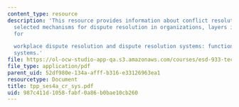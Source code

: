 ```yaml
---
content_type: resource
description: 'This resource provides information about conflict resolution systems,
  selected mechanisms for dispute resolution in organizations, layers in a system
  for

  workplace dispute resolution and dispute resolution systems: functional and dysfunctional
  systems.'
file: https://ol-ocw-studio-app-qa.s3.amazonaws.com/courses/esd-933-technology-policy-negotiations-and-dispute-resolution-spring-2005/987c411d1058fabf0a86b0bae10cb260_tpp_ses4a_cr_sys.pdf
file_type: application/pdf
parent_uid: 52df980e-134a-afff-b316-e33126963ea1
resourcetype: Document
title: tpp_ses4a_cr_sys.pdf
uid: 987c411d-1058-fabf-0a86-b0bae10cb260
---
```

